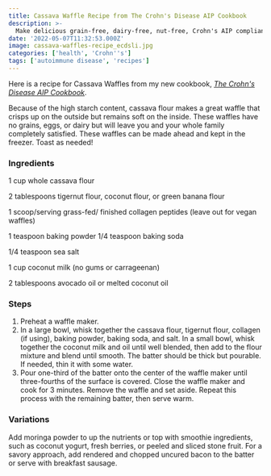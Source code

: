 ```yaml
---
title: Cassava Waffle Recipe from The Crohn's Disease AIP Cookbook
description: >-
  Make delicious grain-free, dairy-free, nut-free, Crohn's AIP compliant waffles in 15 minutes for a comforting breakfast.
date: '2022-05-07T11:32:53.000Z'
image: cassava-waffles-recipe_ecdsli.jpg
categories: ['health', 'Crohn''s']
tags: ['autoimmune disease', 'recipes']
---
```


Here is a recipe for Cassava Waffles from my new cookbook, *[The Crohn's Disease AIP Cookbook](https://amzn.to/3jwOg7j)*.

Because of the high starch content, cassava flour makes a great waffle that crisps up on the outside but remains soft on the inside. These waffles have no grains, eggs, or dairy but will leave you and your whole family completely satisfied. These waffles can be made ahead and kept in the freezer. Toast as needed!

### Ingredients

1 cup whole cassava flour

2 tablespoons tigernut flour, coconut flour, or green banana flour

1 scoop/serving grass-fed/ finished collagen peptides (leave out for vegan waffles)

1 teaspoon baking powder 1/4 teaspoon baking soda

1/4 teaspoon sea salt

1 cup coconut milk (no gums or carrageenan)

2 tablespoons avocado oil or melted coconut oil

### Steps
1. Preheat a waffle maker.
2. In a large bowl, whisk together the cassava flour, tigernut flour, collagen (if using), baking powder, baking soda, and salt. In a small bowl, whisk together the coconut milk and oil until well blended, then add to the flour mixture and blend until smooth. The batter should be thick but pourable. If needed, thin it with some water.
3. Pour one-third of the batter onto the center of the waffle maker until three-fourths of the surface
is covered. Close the waffle maker and cook for
3 minutes. Remove the waffle and set aside. Repeat this process with the remaining batter, then serve warm.
### Variations 
Add moringa powder to up the nutrients or top with smoothie ingredients, such as coconut yogurt, fresh berries, or peeled and sliced stone fruit. For a savory approach, add rendered and chopped uncured bacon to the batter or serve with breakfast sausage.
